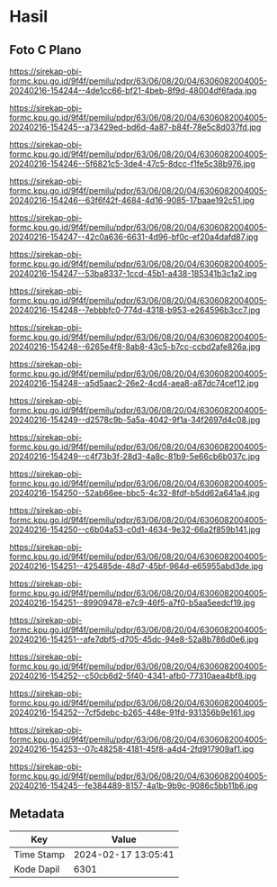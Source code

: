 # Hasil

## Foto C Plano

https://sirekap-obj-formc.kpu.go.id/9f4f/pemilu/pdpr/63/06/08/20/04/6306082004005-20240216-154244--4de1cc66-bf21-4beb-8f9d-48004df6fada.jpg

https://sirekap-obj-formc.kpu.go.id/9f4f/pemilu/pdpr/63/06/08/20/04/6306082004005-20240216-154245--a73429ed-bd6d-4a87-b84f-78e5c8d037fd.jpg

https://sirekap-obj-formc.kpu.go.id/9f4f/pemilu/pdpr/63/06/08/20/04/6306082004005-20240216-154246--5f6821c5-3de4-47c5-8dcc-f1fe5c38b976.jpg

https://sirekap-obj-formc.kpu.go.id/9f4f/pemilu/pdpr/63/06/08/20/04/6306082004005-20240216-154246--63f6f42f-4684-4d16-9085-17baae192c51.jpg

https://sirekap-obj-formc.kpu.go.id/9f4f/pemilu/pdpr/63/06/08/20/04/6306082004005-20240216-154247--42c0a636-6631-4d96-bf0c-ef20a4dafd87.jpg

https://sirekap-obj-formc.kpu.go.id/9f4f/pemilu/pdpr/63/06/08/20/04/6306082004005-20240216-154247--53ba8337-1ccd-45b1-a438-185341b3c1a2.jpg

https://sirekap-obj-formc.kpu.go.id/9f4f/pemilu/pdpr/63/06/08/20/04/6306082004005-20240216-154248--7ebbbfc0-774d-4318-b953-e264596b3cc7.jpg

https://sirekap-obj-formc.kpu.go.id/9f4f/pemilu/pdpr/63/06/08/20/04/6306082004005-20240216-154248--6265e4f8-8ab8-43c5-b7cc-ccbd2afe826a.jpg

https://sirekap-obj-formc.kpu.go.id/9f4f/pemilu/pdpr/63/06/08/20/04/6306082004005-20240216-154248--a5d5aac2-26e2-4cd4-aea8-a87dc74cef12.jpg

https://sirekap-obj-formc.kpu.go.id/9f4f/pemilu/pdpr/63/06/08/20/04/6306082004005-20240216-154249--d2578c9b-5a5a-4042-9f1a-34f2697d4c08.jpg

https://sirekap-obj-formc.kpu.go.id/9f4f/pemilu/pdpr/63/06/08/20/04/6306082004005-20240216-154249--c4f73b3f-28d3-4a8c-81b9-5e66cb6b037c.jpg

https://sirekap-obj-formc.kpu.go.id/9f4f/pemilu/pdpr/63/06/08/20/04/6306082004005-20240216-154250--52ab66ee-bbc5-4c32-8fdf-b5dd62a641a4.jpg

https://sirekap-obj-formc.kpu.go.id/9f4f/pemilu/pdpr/63/06/08/20/04/6306082004005-20240216-154250--c6b04a53-c0d1-4634-9e32-66a2f859b141.jpg

https://sirekap-obj-formc.kpu.go.id/9f4f/pemilu/pdpr/63/06/08/20/04/6306082004005-20240216-154251--425485de-48d7-45bf-964d-e65955abd3de.jpg

https://sirekap-obj-formc.kpu.go.id/9f4f/pemilu/pdpr/63/06/08/20/04/6306082004005-20240216-154251--89909478-e7c9-46f5-a7f0-b5aa5eedcf19.jpg

https://sirekap-obj-formc.kpu.go.id/9f4f/pemilu/pdpr/63/06/08/20/04/6306082004005-20240216-154251--afe7dbf5-d705-45dc-94e8-52a8b786d0e6.jpg

https://sirekap-obj-formc.kpu.go.id/9f4f/pemilu/pdpr/63/06/08/20/04/6306082004005-20240216-154252--c50cb6d2-5f40-4341-afb0-77310aea4bf8.jpg

https://sirekap-obj-formc.kpu.go.id/9f4f/pemilu/pdpr/63/06/08/20/04/6306082004005-20240216-154252--7cf5debc-b265-448e-91fd-931356b9e161.jpg

https://sirekap-obj-formc.kpu.go.id/9f4f/pemilu/pdpr/63/06/08/20/04/6306082004005-20240216-154253--07c48258-4181-45f8-a4d4-2fd917909af1.jpg

https://sirekap-obj-formc.kpu.go.id/9f4f/pemilu/pdpr/63/06/08/20/04/6306082004005-20240216-154245--fe384489-8157-4a1b-9b9c-9086c5bb11b6.jpg


## Metadata

| Key        | Value               |
| ---------- | ------------------- |
| Time Stamp | 2024-02-17 13:05:41 |
| Kode Dapil | 6301                |



